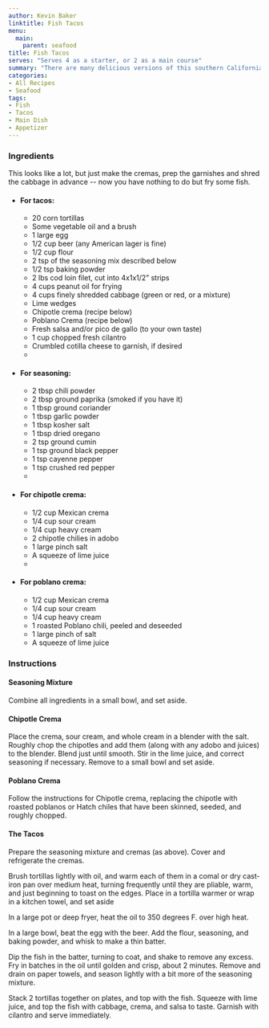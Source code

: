 ```yaml
---
author: Kevin Baker
linktitle: Fish Tacos
menu:
  main:
    parent: seafood
title: Fish Tacos
serves: "Serves 4 as a starter, or 2 as a main course"
summary: "There are many delicious versions of this southern California specialty. I think you'll like this one. Grilled fish tacos are also great, but the classic fried fish taco is all about contrasting textures. It’s hard to beat the combination of textures and flavors in every bite."
categories:
- All Recipes
- Seafood
tags:
- Fish
- Tacos
- Main Dish
- Appetizer
---
```

### Ingredients
This looks like a lot, but just make the cremas, prep the garnishes and shred the cabbage in advance -- now you have nothing to do but fry some fish.

<div class="ingredient-list">

* #### For tacos:
  * 20 corn tortillas
  * Some vegetable oil and a brush
  * 1 large egg
  * 1/2 cup beer (any American lager is fine)
  * 1/2 cup flour
  * 2 tsp of the seasoning mix described below
  * 1/2 tsp baking powder
  * 2 lbs cod loin filet, cut into 4x1x1/2” strips
  * 4 cups peanut oil for frying
  * 4 cups finely shredded cabbage (green or red, or a mixture)
  * Lime wedges
  * Chipotle crema (recipe below)
  * Poblano Crema (recipe below)
  * Fresh salsa and/or pico de gallo (to your own taste)
  * 1 cup chopped fresh cilantro
  * Crumbled cotilla cheese to garnish, if desired
  * 
* #### For seasoning:
  * 2 tbsp chili powder  
  * 2 tbsp ground paprika (smoked if you have it)  
  * 1 tbsp ground coriander  
  * 1 tbsp garlic powder  
  * 1 tbsp kosher salt  
  * 1 tbsp dried oregano  
  * 2 tsp ground cumin  
  * 1 tsp ground black pepper  
  * 1 tsp cayenne pepper  
  * 1 tsp crushed red pepper  
  *   
* #### For chipotle crema:
  * 1/2 cup Mexican crema  
  * 1/4 cup sour cream  
  * 1/4 cup heavy cream  
  * 2 chipotle chilies in adobo  
  * 1 large pinch salt  
  * A squeeze of lime juice  
  *   
* #### For poblano crema:
  * 1/2 cup Mexican crema  
  * 1/4 cup sour cream  
  * 1/4 cup heavy cream  
  * 1 roasted Poblano chili, peeled and deseeded  
  * 1 large pinch of salt  
  * A squeeze of lime juice  
  
</div>

### Instructions
#### Seasoning Mixture
Combine all ingredients in a small bowl, and set aside.

#### Chipotle Crema
Place the crema, sour cream, and whole cream in a blender with the salt. Roughly chop the chipotles and add them (along with any adobo and juices) to the blender. Blend just until smooth.  Stir in the lime juice, and correct seasoning if necessary.  Remove to a small bowl and set aside.

#### Poblano Crema
Follow the instructions for Chipotle crema, replacing the chipotle with roasted poblanos or Hatch chiles that have been skinned, seeded, and roughly chopped.

#### The Tacos
Prepare the seasoning mixture and cremas (as above). Cover and refrigerate the cremas.

Brush tortillas lightly with oil, and warm each of them in a comal or dry cast-iron pan over medium heat, turning frequently until they are pliable, warm, and just beginning to toast on the edges. Place in a tortilla warmer or wrap in a kitchen towel, and set aside

In a large pot or deep fryer, heat the oil to 350 degrees F. over high heat. 

In a large bowl, beat the egg with the beer. Add the flour, seasoning, and baking powder, and whisk to make a thin batter. 

Dip the fish in the batter, turning to coat, and shake to remove any excess. Fry in batches in the oil until golden and crisp, about 2 minutes. Remove and drain on paper towels, and season lightly with a bit more of the seasoning mixture.

Stack 2 tortillas together on plates, and top with the fish. Squeeze with lime juice, and top the fish with cabbage, crema, and salsa to taste. Garnish with cilantro and serve immediately. 
